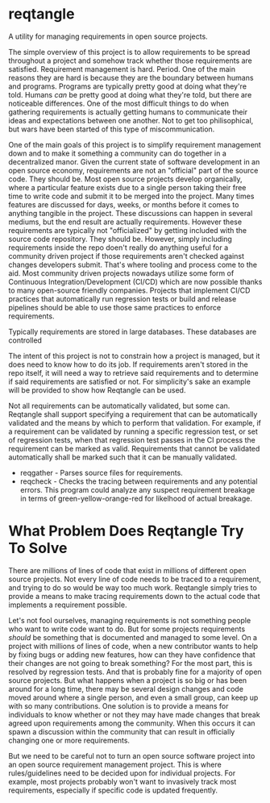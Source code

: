 # reqtangle
A utility for managing requirements in open source projects.

The simple overview of this project is to allow requirements to be spread throughout a project and somehow track whether those requirements are satisfied.
Requirement management is hard. Period.
One of the main reasons they are hard is because they are the boundary between humans and programs.
Programs are typically pretty good at doing what they're told.
Humans _can_ be pretty good at doing what they're told, but there are noticeable differences.
One of the most difficult things to do when gathering requirements is actually getting humans to communicate their ideas and expectations between one another.
Not to get too philisophical, but wars have been started of this type of miscommunication.

One of the main goals of this project is to simplify requirement management down and to make it something a community can do together in a decentralized manor.
Given the current state of software development in an open source economy, requirements are not an "official" part of the source code.
They should be.
Most open source projects develop organically, where a particular feature exists due to a single person taking their free time to write code and submit it to be merged into the project.
Many times features are discussed for days, weeks, or months before it comes to anything tangible in the project.
These discussions can happen in several mediums, but the end result are actually requirements.
However these requirements are typically not "officialized" by getting included with the source code repository.
They should be.
However, simply including requirements inside the repo doen't really do anything useful for a community driven project if those requirements aren't checked against changes developers submit.
That's where tooling and process come to the aid.
Most community driven projects nowadays utilize some form of Continuous Integration/Development (CI/CD) which are now possible thanks to many open-source friendly companies.
Projects that implement CI/CD practices that automatically run regression tests or build and release pipelines should be able to use those same practices to enforce requirements.

Typically requirements are stored in large databases.
These databases are controlled

The intent of this project is not to constrain how a project is managed, but it does need to know how to do its job.
If requirements aren't stored in the repo itself, it will need a way to retrieve said requirements and to determine if said requirements are satisfied or not.
For simplicity's sake an example will be provided to show how Reqtangle can be used.

Not all requirements can be automatically validated, but some can.
Reqtangle shall support specifying a requirement that can be automatically validated and the means by which to perform that validation.
For example, if a requirement can be validated by running a specific regression test, or set of regression tests, when that regression test passes in the CI process the requirement can be marked as valid.
Requirements that cannot be validated automatically shall be marked such that it can be manually validated.

- reqgather - Parses source files for requirements.
- reqcheck  - Checks the tracing between requirements and any potential errors. This program could analyze any suspect requirement breakage in terms of green-yellow-orange-red for likelhood of actual breakage.

# What Problem Does Reqtangle Try To Solve
There are millions of lines of code that exist in millions of different open source projects.
Not every line of code needs to be traced to a requirement, and trying to do so would be way too much work.
Reqtangle simply tries to provide a means to make tracing requirements down to the actual code that implements a requirement possible.

Let's not fool ourselves, managing requirements is not something people who want to write code want to do.
But for some projects requirements _should_ be something that is documented and managed to some level.
On a project with millions of lines of code, when a new contributor wants to help by fixing bugs or adding new features, how can they have confidence that their changes are not going to break something?
For the most part, this is resolved by regression tests.
And that is probably fine for a majority of open source projects.
But what happens when a project is so big or has been around for a long time, there may be several design changes and code moved around where a single person, and even a small group, can keep up with so many contributions.
One solution is to provide a means for individuals to know whether or not they may have made changes that break agreed upon requirements among the community.
When this occurs it can spawn a discussion within the community that can result in officially changing one or more requirements.

But we need to be careful not to turn an open source software project into an open source requirement management project.
This is where rules/guidelines need to be decided upon for individual projects.
For example, most projects probably won't want to invasively track most requirements, especially if specific code is updated frequently.